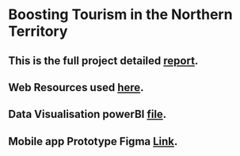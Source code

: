 # Boosting Tourism in the Northern Territory
## This is the full project detailed [report](https://github.com/Perl-Code/Boosting-Tourism-in-the-Northern-Territory/blob/main/NT%20promotion%20detailed%20report.pdf).
## Web Resources used [here](https://github.com/Perl-Code/Boosting-Tourism-in-the-Northern-Territory/blob/main/NT%20promotion%20detailed%20report.pdf).
## Data Visualisation powerBI [file](https://github.com/Perl-Code/Boosting-Tourism-in-the-Northern-Territory/blob/main/NT%20promotion%20detailed%20report.pdf).
## Mobile app Prototype Figma [Link](https://www.figma.com/design/3MnwCp91anYa5jMYmiJTcI/GovHack?node-id=4-131&t=RcKxsLbQuuIlut5z-1). 
